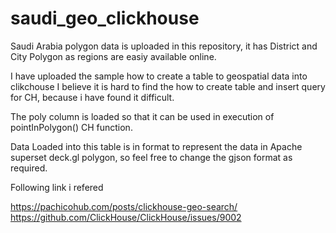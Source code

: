 # saudi_geo_clickhouse

Saudi Arabia polygon data is uploaded in this repository, it has District and City Polygon as regions are easiy available online.

I have uploaded the sample how to create a table to geospatial data into clikchouse
I believe it is hard to find the how to create table and insert query for CH, because i have found it difficult.

The poly column is loaded so that it can be used in execution of  pointInPolygon() CH function.

Data Loaded into this table is in format to represent the data in Apache superset deck.gl polygon, so feel free to change the gjson format as required. 

Following link i refered 

https://pachicohub.com/posts/clickhouse-geo-search/
https://github.com/ClickHouse/ClickHouse/issues/9002

